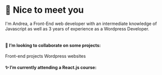 ###
:wave: Nice to meet you<br>
================
I'm Andrea, a Front-End web developer with an intermediate knowledge of Javascript as well as 3 years of experience as a Wordpress Developer.<br>
<br>
#### 🔭 I’m looking to collaborate on some projects:
Front-end projects
Wordpress websites
#### ✨ I’m currently attending a React.js course:
